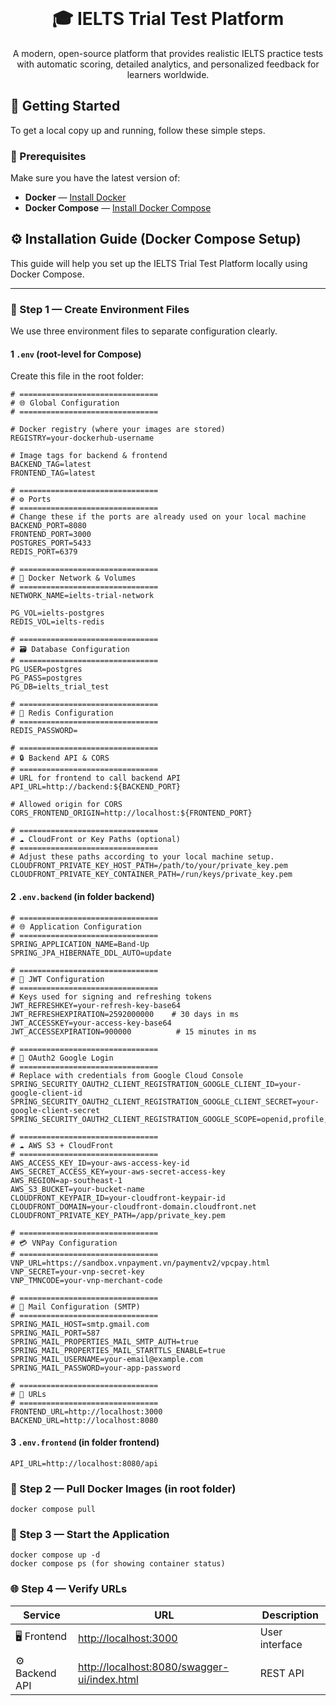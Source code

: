<div align="center">
  <br />
  <h1>🎓 IELTS Trial Test Platform</h1>
  <p>
    A modern, open-source platform that provides realistic IELTS practice tests with automatic scoring, detailed analytics, and personalized feedback for learners worldwide.
  </p>
</div>


## 🚀 Getting Started

To get a local copy up and running, follow these simple steps.

### 🧰 Prerequisites

Make sure you have the latest version of:

* **Docker** — [Install Docker](https://www.docker.com/get-started)
* **Docker Compose** — [Install Docker Compose](https://docs.docker.com/compose/install/)

## ⚙️ Installation Guide (Docker Compose Setup)

This guide will help you set up the IELTS Trial Test Platform locally using Docker Compose.

---

### 🧩 Step 1 — Create Environment Files

We use three environment files to separate configuration clearly.

#### **1 `.env` (root-level for Compose)**

Create this file in the root folder:

```.env
# ===============================
# 🌐 Global Configuration
# ===============================

# Docker registry (where your images are stored)
REGISTRY=your-dockerhub-username

# Image tags for backend & frontend
BACKEND_TAG=latest
FRONTEND_TAG=latest

# ===============================
# ⚙️ Ports
# ===============================
# Change these if the ports are already used on your local machine
BACKEND_PORT=8080
FRONTEND_PORT=3000
POSTGRES_PORT=5433
REDIS_PORT=6379

# ===============================
# 🧩 Docker Network & Volumes
# ===============================
NETWORK_NAME=ielts-trial-network

PG_VOL=ielts-postgres
REDIS_VOL=ielts-redis

# ===============================
# 🗃️ Database Configuration
# ===============================
PG_USER=postgres
PG_PASS=postgres
PG_DB=ielts_trial_test

# ===============================
# 🧠 Redis Configuration
# ===============================
REDIS_PASSWORD=

# ===============================
# 🔒 Backend API & CORS
# ===============================
# URL for frontend to call backend API
API_URL=http://backend:${BACKEND_PORT}

# Allowed origin for CORS
CORS_FRONTEND_ORIGIN=http://localhost:${FRONTEND_PORT}

# ===============================
# ☁️ CloudFront or Key Paths (optional)
# ===============================
# Adjust these paths according to your local machine setup.
CLOUDFRONT_PRIVATE_KEY_HOST_PATH=/path/to/your/private_key.pem
CLOUDFRONT_PRIVATE_KEY_CONTAINER_PATH=/run/keys/private_key.pem

```

#### **2 `.env.backend` (in folder backend)**

```.env.backend
# ===============================
# 🌐 Application Configuration
# ===============================
SPRING_APPLICATION_NAME=Band-Up
SPRING_JPA_HIBERNATE_DDL_AUTO=update

# ===============================
# 🔑 JWT Configuration
# ===============================
# Keys used for signing and refreshing tokens
JWT_REFRESHKEY=your-refresh-key-base64
JWT_REFRESHEXPIRATION=2592000000    # 30 days in ms
JWT_ACCESSKEY=your-access-key-base64
JWT_ACCESSEXPIRATION=900000          # 15 minutes in ms

# ===============================
# 🔐 OAuth2 Google Login
# ===============================
# Replace with credentials from Google Cloud Console
SPRING_SECURITY_OAUTH2_CLIENT_REGISTRATION_GOOGLE_CLIENT_ID=your-google-client-id
SPRING_SECURITY_OAUTH2_CLIENT_REGISTRATION_GOOGLE_CLIENT_SECRET=your-google-client-secret
SPRING_SECURITY_OAUTH2_CLIENT_REGISTRATION_GOOGLE_SCOPE=openid,profile,email

# ===============================
# ☁️ AWS S3 + CloudFront
# ===============================
AWS_ACCESS_KEY_ID=your-aws-access-key-id
AWS_SECRET_ACCESS_KEY=your-aws-secret-access-key
AWS_REGION=ap-southeast-1
AWS_S3_BUCKET=your-bucket-name
CLOUDFRONT_KEYPAIR_ID=your-cloudfront-keypair-id
CLOUDFRONT_DOMAIN=your-cloudfront-domain.cloudfront.net
CLOUDFRONT_PRIVATE_KEY_PATH=/app/private_key.pem

# ===============================
# 💳 VNPay Configuration
# ===============================
VNP_URL=https://sandbox.vnpayment.vn/paymentv2/vpcpay.html
VNP_SECRET=your-vnp-secret-key
VNP_TMNCODE=your-vnp-merchant-code

# ===============================
# 📧 Mail Configuration (SMTP)
# ===============================
SPRING_MAIL_HOST=smtp.gmail.com
SPRING_MAIL_PORT=587
SPRING_MAIL_PROPERTIES_MAIL_SMTP_AUTH=true
SPRING_MAIL_PROPERTIES_MAIL_STARTTLS_ENABLE=true
SPRING_MAIL_USERNAME=your-email@example.com
SPRING_MAIL_PASSWORD=your-app-password

# ===============================
# 🔗 URLs
# ===============================
FRONTEND_URL=http://localhost:3000
BACKEND_URL=http://localhost:8080
```

#### **3 `.env.frontend` (in folder frontend)**
```.env.frontend
API_URL=http://localhost:8080/api
```

### 🐳 Step 2 — Pull Docker Images (in root folder)
```
docker compose pull
```
### 🚀 Step 3 — Start the Application
```
docker compose up -d
docker compose ps (for showing container status)
```

### 🌐 Step 4 — Verify URLs
| Service                       | URL                                            | Description                           |
| ----------------------------- | ---------------------------------------------- | ------------------------------------- |
| 🖥️ Frontend                  | [http://localhost:3000](http://localhost:3000) | User interface                        |
| ⚙️ Backend API                | [http://localhost:8080/swagger-ui/index.html]([http://localhost:3000](http://localhost:8080/swagger-ui/index.html)) | REST API                              |





